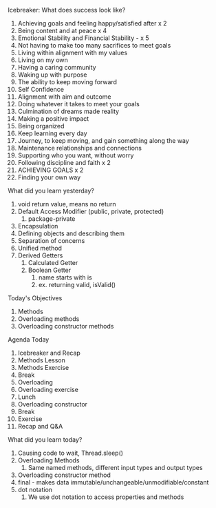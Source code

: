 Icebreaker: What does success look like?

1. Achieving goals and feeling happy/satisfied after x 2
2. Being content and at peace x 4
3. Emotional Stability and Financial Stability - x 5
4. Not having to make too many sacrifices to meet goals
5. Living within alignment with my values
6. Living on my own
7. Having a caring community
8. Waking up with purpose
9. The ability to keep moving forward
10. Self Confidence
11. Alignment with aim and outcome
12. Doing whatever it takes to meet your goals
13. Culmination of dreams made reality
14. Making a positive impact
15. Being organized
16. Keep learning every day
17. Journey, to keep moving, and gain something along the way
18. Maintenance relationships and connections
19. Supporting who you want, without worry
20. Following discipline and faith x 2
21. ACHIEVING GOALS x 2
22. Finding your own way


What did you learn yesterday?

1. void return value, means no return 
2. Default Access Modifier (public, private, protected)
   1. package-private
3. Encapsulation
4. Defining objects and describing them
5. Separation of concerns
6. Unified method
7. Derived Getters
   1. Calculated Getter
   2. Boolean Getter
      1. name starts with is
      2. ex. returning valid, isValid()

Today's Objectives

1. Methods
2. Overloading methods
3. Overloading constructor methods

Agenda Today

1. Icebreaker and Recap
2. Methods Lesson
3. Methods Exercise
4. Break
5. Overloading 
6. Overloading exercise
7. Lunch
8. Overloading constructor
9. Break
10. Exercise
11. Recap and Q&A

What did you learn today?

1. Causing code to wait, Thread.sleep()
2. Overloading Methods
   1. Same named methods, different input types and output types
3. Overloading constructor method
4. final - makes data immutable/unchangeable/unmodifiable/constant
5. dot notation
   1. We use dot notation to access properties and methods
